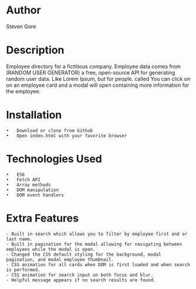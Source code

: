 # Author
Steven Gore

# Description
Employee directory for a fictitious company. Employee data comes from (RANDOM USER GENERATOR) a free, open-source API for generating random user data. Like Lorem Ipsum, but for people. called You can click on on an employee card and a modal will open containing more information for the employee.

# Installation
	•	Download or clone from Github
	•	Open index.html with your favorite browser

# Technologies Used
	•	ES6
	•	Fetch API
	•	Array methods
	•	DOM manipulation
	•	DOM event handlers

# Extra Features
	- Built in search which allows you to filter by employee first and or last name.
	- Built in pagination for the modal allowing for navigating between employees while the modal is open.
	- Changed the CSS default styling for the background, modal pagination, and modal employee thumbnail.
	- CSS animation for all cards when DOM is first loaded and when search is performed.
	- CSS animation for search input on both focus and blur.
	- Helpful message appears if no search results are found.
